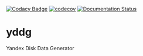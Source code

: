 [![Codacy Badge](https://app.codacy.com/project/badge/Grade/6c7dd9bc383a4b8cb6a6f67f5b2d6b6c)](https://www.codacy.com/gh/gofff/yddg/dashboard?utm_source=github.com&amp;utm_medium=referral&amp;utm_content=gofff/yddg&amp;utm_campaign=Badge_Grade) [![codecov](https://codecov.io/gh/gofff/yddg/branch/main/graph/badge.svg?token=J6KIPGBFZJ)](https://codecov.io/gh/gofff/yddg) [![Documentation Status](https://readthedocs.org/projects/yddg/badge/?version=latest)](https://yddg.readthedocs.io/en/latest/?badge=latest)

# yddg
Yandex Disk Data Generator
